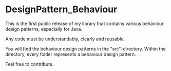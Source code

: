 # DesignPattern_Behaviour
This is the first public release of my library that contains various behaviour design patterns, especially for Java.

Any code must be understandably, clearly and reusable.

You will find the behaviour design patterns in the "src"-directory. Within the directory, every folder represents a behaviour design pattern.

Feel free to contribute.
